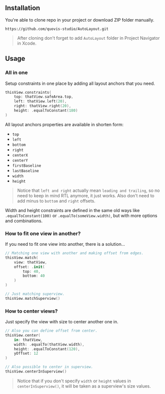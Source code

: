 ## Installation
You're able to clone repo in your project or download ZIP folder manually.
```
https://github.com/quovis-studio/AutoLayout.git
```
> After cloning don't forget to add `AutoLayout` folder in Project Navigator in Xcode.

## Usage
### All in one
Setup constraints in one place by adding all layout anchors that you need.

```Swift
thisView.constraints(
    top: thatView.safeArea.top,
    left: thatView.left(20),
    right: thatView.right(20),
    height: .equalToConstant(180)
)
```

All layout anchors properties are available in shorten form:
- `top`
- `left`
- `bottom`
- `right`
- `centerX`
- `centerY`
- `firstBaseline`
- `lastBaseline`
- `width`
- `height`

> Notice that `left and right` actually mean `leading and trailing`, so no need to keep in mind RTL anymore, it just works. Also don't need to add minus to `bottom` and `right` offsets.

Width and height constraints are defined in the same old ways like `.equalToConstant(100)` or `.equalTo(someView.width)`, but with more options and combinations.


### How to fit one view in another?
If you need to fit one view into another, there is a solution...

```Swift
// Matching one view with another and making offset from edges.
thisView.match(
    view: thatView,
    offset: .init(
        top: 40,
        bottom: 40
    )
)

// Just matching superview.
thisView.matchSuperview()
```

### How to center views?
Just specify the view with size to center another one in.

```Swift
// Also you can define offset from center.
thisView.center(
    in: thatView,
    width: .equalTo(thatView.width),
    height: .equalToConstant(120),
    yOffset: 12
)

// Also possible to center in superview.
thisView.centerInSuperview()
```

> Notice that if you don't specify `width` or `height` values in `centerInSuperview()`, it will be taken as a superview's size values.
